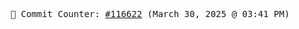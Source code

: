 <p align="center">
    <samp>
        📮 Commit Counter: <a href="https://github.com/Javascript-void0/Javascript-void0/commits/main">#116622</a> (March 30, 2025 @ 03:41 PM)
    </samp>
</p>